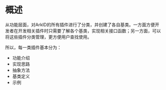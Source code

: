 # 概述
从功能层面，对ArkID的所有插件进行了分类，并创建了各自基类。一方面方便开发者在开发相关插件时只需要了解各个基类，实现相关接口函数；另一方面，可以将这些插件分类管理，更方便用户查找使用。

所以，每一类插件基本分为：

* 功能介绍
* 实现思路
* 抽象方法
* 基类定义
* 示例

